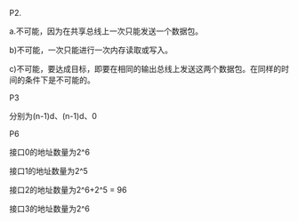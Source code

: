 P2.

a.不可能，因为在共享总线上⼀次只能发送⼀个数据包。

b)不可能，⼀次只能进⾏⼀次内存读取或写⼊。

c)不可能，要达成目标，即要在相同的输出总线上发送这两个数据包。在同样的时间的条件下是不可能的。

P3

分别为(n-1)d、(n-1)d、0

P6

接口0的地址数量为2^6

接口1的地址数量为2^5

接口2的地址数量为2^6+2^5 = 96

接口3的地址数量为2^6